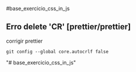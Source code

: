 #base_exercicio_css_in_js

## Erro delete 'CR' [prettier/prettier]
corrigir prettier

```
git config --global core.autocrlf false

```
"# base_exercicio_css_in_js" 
